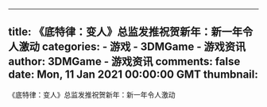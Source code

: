 
---
title: 《底特律：变人》总监发推祝贺新年：新一年令人激动
categories: 
    - 游戏
    - 3DMGame - 游戏资讯
author: 3DMGame - 游戏资讯
comments: false
date: Mon, 11 Jan 2021 00:00:00 GMT
thumbnail: 
---

<div>   
《底特律：变人》总监发推祝贺新年：新一年令人激动  
</div>
            